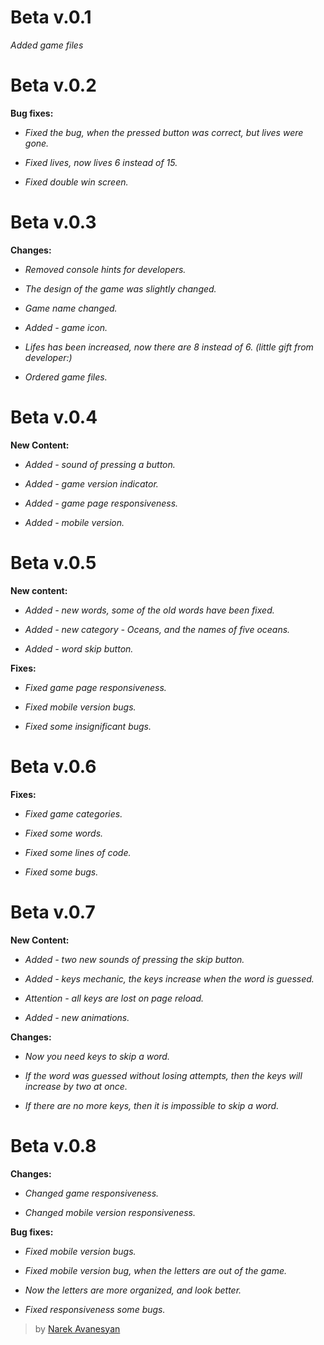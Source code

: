 # Beta v.0.1

*Added game files*

# Beta v.0.2

**Bug fixes:**

- *Fixed the bug, when the pressed button was correct, but lives were gone.*

- *Fixed lives, now lives 6 instead of 15.*

- *Fixed double win screen.*

# Beta v.0.3

**Changes:**

- *Removed console hints for developers.*

- *The design of the game was slightly changed.*

- *Game name changed.*

- *Added - game icon.*

- *Lifes has been increased, now there are 8 instead of 6. (little gift from developer:)*

- *Ordered game files.*

# Beta v.0.4

**New Content:**

- *Added - sound of pressing a button.*

- *Added - game version indicator.*

- *Added - game page responsiveness.*

- *Added - mobile version.*

# Beta v.0.5

**New content:**

- *Added - new words, some of the old words have been fixed.*

- *Added - new category - Oceans, and the names of five oceans.*

- *Added - word skip button.*

**Fixes:**

- *Fixed game page responsiveness.*

- *Fixed mobile version bugs.*

- *Fixed some insignificant bugs.*

# Beta v.0.6

**Fixes:**

- *Fixed game categories.*

- *Fixed some words.*

- *Fixed some lines of code.*

- *Fixed some bugs.*

# Beta v.0.7

**New Content:**

- *Added - two new sounds of pressing the skip button.*

- *Added - keys mechanic, the keys increase when the word is guessed.*

- *Attention - all keys are lost on page reload.*

- *Added - new animations.*

**Changes:**

- *Now you need keys to skip a word.*

- *If the word was guessed without losing attempts, then the keys will increase by two at once.*

- *If there are no more keys, then it is impossible to skip a word.*

# Beta v.0.8

**Changes:**

- *Changed game responsiveness.*

- *Changed mobile version responsiveness.*

**Bug fixes:**

- *Fixed mobile version bugs.*

- *Fixed mobile version bug, when the letters are out of the game.*

- *Now the letters are more organized, and look better.*

- *Fixed responsiveness some bugs.*


> by [Narek Avanesyan](https://narekavanesyan.blogspot.com/)